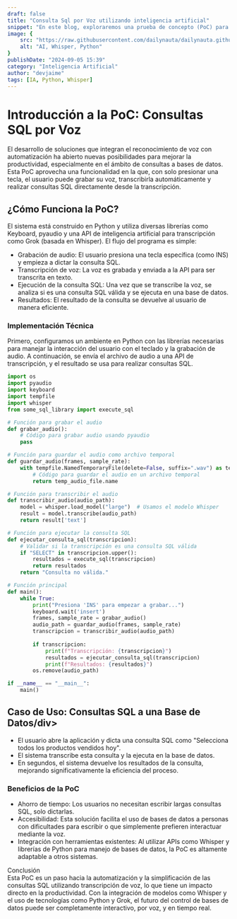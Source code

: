 ```yaml
---
draft: false
title: "Consulta Sql por Voz utilizando inteligencia artificial"
snippet: "En este blog, exploraremos una prueba de concepto (PoC) para una herramienta innovadora que permite realizar consultas SQL a través de comandos de voz. La idea es que el usuario pueda dictar consultas sin necesidad de escribirlas manualmente, utilizando un enfoque simple que combina la transcripción automática con consultas SQL a una base de datos"
image: {
    src: "https://raw.githubusercontent.com/dailynauta/dailynauta.github.io/main/public/blogimg/vozsql.png",
    alt: "AI, Whisper, Python"
}
publishDate: "2024-09-05 15:39"
category: "Inteligencia Artificial"
author: "devjaime"
tags: [IA, Python, Whisper]
---
```


# <div class="text-gray-300">Introducción a la PoC: Consultas SQL por Voz</div> 

El desarrollo de soluciones que integran el reconocimiento de voz con automatización ha abierto nuevas posibilidades para mejorar la productividad, especialmente en el ámbito de consultas a bases de datos. Esta PoC aprovecha una funcionalidad en la que, con solo presionar una tecla, el usuario puede grabar su voz, transcribirla automáticamente y realizar consultas SQL directamente desde la transcripción.

## <div class="text-gray-300">¿Cómo Funciona la PoC?</div> 

El sistema está construido en Python y utiliza diversas librerías como Keyboard, pyaudio y una API de inteligencia artificial para transcripción como Grok (basada en Whisper). El flujo del programa es simple:

* Grabación de audio: El usuario presiona una tecla específica (como INS) y empieza a dictar la consulta SQL.
* Transcripción de voz: La voz es grabada y enviada a la API para ser transcrita en texto.
* Ejecución de la consulta SQL: Una vez que se transcribe la voz, se analiza si es una consulta SQL válida y se ejecuta en una base de datos.
* Resultados: El resultado de la consulta se devuelve al usuario de manera eficiente.

### <div class="text-gray-300">Implementación Técnica</div> 

Primero, configuramos un ambiente en Python con las librerías necesarias para manejar la interacción del usuario con el teclado y la grabación de audio. A continuación, se envía el archivo de audio a una API de transcripción, y el resultado se usa para realizar consultas SQL.
```python
import os
import pyaudio
import keyboard
import tempfile
import whisper
from some_sql_library import execute_sql

# Función para grabar el audio
def grabar_audio():
    # Código para grabar audio usando pyaudio
    pass

# Función para guardar el audio como archivo temporal
def guardar_audio(frames, sample_rate):
    with tempfile.NamedTemporaryFile(delete=False, suffix=".wav") as temp_audio_file:
        # Código para guardar el audio en un archivo temporal
        return temp_audio_file.name

# Función para transcribir el audio
def transcribir_audio(audio_path):
    model = whisper.load_model("large")  # Usamos el modelo Whisper
    result = model.transcribe(audio_path)
    return result['text']

# Función para ejecutar la consulta SQL
def ejecutar_consulta_sql(transcripcion):
    # Validar si la transcripción es una consulta SQL válida
    if "SELECT" in transcripcion.upper():
        resultados = execute_sql(transcripcion)
        return resultados
    return "Consulta no válida."

# Función principal
def main():
    while True:
        print("Presiona 'INS' para empezar a grabar...")
        keyboard.wait('insert')
        frames, sample_rate = grabar_audio()
        audio_path = guardar_audio(frames, sample_rate)
        transcripcion = transcribir_audio(audio_path)
        
        if transcripcion:
            print(f"Transcripción: {transcripcion}")
            resultados = ejecutar_consulta_sql(transcripcion)
            print(f"Resultados: {resultados}")
        os.remove(audio_path)

if __name__ == "__main__":
    main()
```


## <div class="text-gray-300">Caso de Uso: Consultas SQL a una Base de Datos/div> 

* El usuario abre la aplicación y dicta una consulta SQL como "Selecciona todos los productos vendidos hoy".
* El sistema transcribe esta consulta y la ejecuta en la base de datos.
* En segundos, el sistema devuelve los resultados de la consulta, mejorando significativamente la eficiencia del proceso.
### <div class="text-gray-300">Beneficios de la PoC</div> 

* Ahorro de tiempo: Los usuarios no necesitan escribir largas consultas SQL, solo dictarlas.
* Accesibilidad: Esta solución facilita el uso de bases de datos a personas con dificultades para escribir o que simplemente prefieren interactuar mediante la voz.
* Integración con herramientas existentes: Al utilizar APIs como Whisper y librerías de Python para manejo de bases de datos, la PoC es altamente adaptable a otros sistemas.
<div class="text-gray-300">Conclusión</div>
Esta PoC es un paso hacia la automatización y la simplificación de las consultas SQL utilizando transcripción de voz, lo que tiene un impacto directo en la productividad. Con la integración de modelos como Whisper y el uso de tecnologías como Python y Grok, el futuro del control de bases de datos puede ser completamente interactivo, por voz, y en tiempo real.
